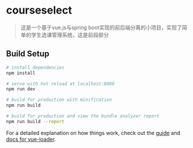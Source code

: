 # courseselect

> 这是一个基于vue.js与spring boot实现的前后端分离的小项目，实现了简单的学生选课管理系统，这是前段部分

## Build Setup

``` bash
# install dependencies
npm install

# serve with hot reload at localhost:8080
npm run dev

# build for production with minification
npm run build

# build for production and view the bundle analyzer report
npm run build --report
```

For a detailed explanation on how things work, check out the [guide](http://vuejs-templates.github.io/webpack/) and [docs for vue-loader](http://vuejs.github.io/vue-loader).
